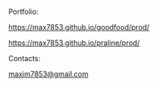 Portfolio:

https://max7853.github.io/goodfood/prod/

https://max7853.github.io/praline/prod/

Contacts:

maxim7853@gmail.com
